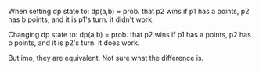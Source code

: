 When setting dp state to:
dp(a,b) = prob. that p2 wins if p1 has a points, p2 has b points, and it is p1's turn.
it didn't work.

Changing dp state to:
dp(a,b) = prob. that p2 wins if p1 has a points, p2 has b points, and it is p2's turn.
it does work.

But imo, they are equivalent. Not sure what the difference is.
